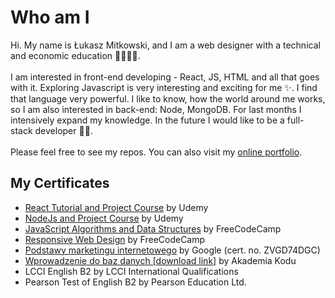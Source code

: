 # Who am I
Hi. My name is Łukasz Mitkowski, and I am a web designer with a technical and economic education 👷‍♂️👨‍⚖️.
\
\
I am interested in front-end developing - React, JS, HTML and all that goes with it. Exploring Javascript is very interesting and exciting for me ✨. I find that language very powerful. I like to know, how the world around me works, so I am also interested in back-end: Node, MongoDB. For last months I intensively expand my knowledge. In the future I would like to be a full-stack developer 👨‍💻.
\
\
Please feel free to see my repos. You can also visit my <a href="https://mitkowski-portfolio.netlify.app/">online portfolio</a>.

## My Certificates
- <a href="https://www.udemy.com/certificate/UC-a61f51ce-9178-47f5-8fb3-6ef5d80f8ca6/">React Tutorial and Project Course</a> by Udemy
- <a href="https://www.udemy.com/certificate/UC-9e25d55e-4706-46e4-9a76-255b1c16284b/">NodeJs and Project Course</a> by Udemy
- <a href="https://www.freecodecamp.org/certification/ukasz/javascript-algorithms-and-data-structures">JavaScript Algorithms and Data Structures</a> by FreeCodeCamp
- <a href="https://www.freecodecamp.org/certification/ukasz/responsive-web-design">Responsive Web Design</a> by FreeCodeCamp
- <a href="https://learndigital.withgoogle.com/internetowerewolucje/validate-certificate-code">Podstawy marketingu internetowego</a> by Google (cert. no. ZVGD74DGC)
- <a href="https://www.testportal.pl/DownloadCertificate.html?a=KdUXFY2ekj4%2FoD%2Bh5rcFmQ%3D%3D&t=ddtBJmvrfVR9">Wprowadzenie do baz danych [download link]</a> by Akademia Kodu 
- LCCI English B2 by LCCI International Qualifications
- Pearson Test of English B2 by Pearson Education Ltd.

<!---
ukasz1/ukasz1 is a ✨ special ✨ repository because its `README.md` (this file) appears on your GitHub profile.
You can click the Preview link to take a look at your changes.
--->
